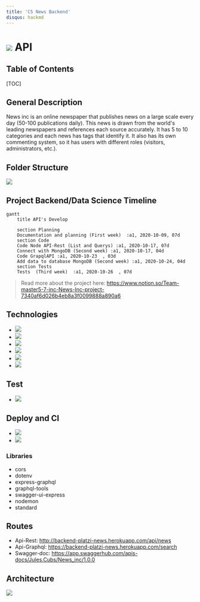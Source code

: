 ```yaml
---
title: 'C5 News Backend'
disqus: hackmd
---
```


![](https://i.imgur.com/n2EdNC0.png)
API
===

## Table of Contents

[TOC]

## General Description

News inc is an online newspaper that publishes news on a large scale every day (50-100 publications daily). This news is drawn from the world's leading newspapers and references each source accurately. It has 5 to 10 categories and each news has tags that identify it. It also has its own commenting system, so it has users with different roles (visitors, administrators, etc.).


## Folder Structure

![](https://i.imgur.com/F7ZLAw8.png)


Project Backend/Data Science Timeline
---
```mermaid
gantt
    title API's Develop

    section Planning
    Documentation and planning (First week)  :a1, 2020-10-09, 07d
    section Code
    Code Node API-Rest (List and Querys) :a1, 2020-10-17, 07d
    Connect with MongoDB (Second week) :a1, 2020-10-17, 04d
    Code GrapqlAPI :a1, 2020-10-23  , 03d
    Add data to database MongoDB (Second week) :a1, 2020-10-24, 04d
    section Tests
    Tests  (Third week)  :a1, 2020-10-26  , 07d
```

> Read more about the project here: https://www.notion.so/Team-master5-7-inc-News-Inc-project-7340af6d026b4eb8a3f0099888a890a6

## Technologies


* ![](https://i.imgur.com/eA8ZrPK.png)
* ![](https://i.imgur.com/7zKF4pa.png)
* ![](https://i.imgur.com/Rruh7c4.png)
* ![](https://i.imgur.com/ZFTkIJ7.png)
* ![](https://i.imgur.com/VULziVz.png)
* ![](https://i.imgur.com/Oa8sfu0.png)

##  Test

* ![](https://i.imgur.com/jCDE72M.png)

##  Deploy and CI

* ![](https://i.imgur.com/u67pzSH.png)
* ![](https://i.imgur.com/VIn6FVD.png)


### Libraries

* cors
* dotenv
* express-graphql
* graphql-tools
* swagger-ui-express
* nodemon
* standard

## Routes

* Api-Rest: http://backend-platzi-news.herokuapp.com/api/news
* Api-Graphql: https://backend-platzi-news.herokuapp.com/search
* Swagger-doc: https://app.swaggerhub.com/apis-docs/Jules.Cubs/News_inc/1.0.0

##  Architecture

![](https://i.imgur.com/QTjaqqX.png)


